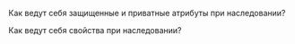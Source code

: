 
Как ведут себя защищенные и приватные атрибуты при наследовании?



Как ведут себя свойства при наследовании?

